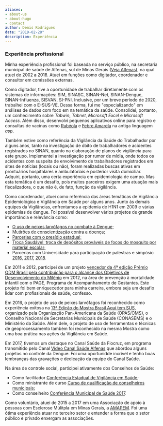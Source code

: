 ```yaml
---
aliases:
- about-us
- about-hugo
- contact
author: Denis Rodrigues
date: "2019-02-28"
description: Experiência
---
```


### Experiência profissional

Minha experiência profissional foi baseada no serviço público, na secretaria municipal de saúde de Alfenas, sul de Minas Gerais ([Veja Alfenas](https://pt.wikipedia.org/wiki/Alfenas "Link para página do Wikipedia")), na qual atuei de 2002 a 2018. Atuei em funções como digitador, coordenador e consultor em comissões externas.

Como digitador, tive a oportunidade de trabalhar diretamente com os sistemas de informações: SIM, SINASC, SINAN-Net, SINAN-Dengue, SINAN-Influenza, SISVAN, SI-PNI. Inclusive, por um breve período de 2020, trabalhei com o E-SUS-VE. Dessa forma, fui me "especializando" em análises de dados com foco em na temática da saúde. Consolidei, portanto, um conhecimento sobre *Tabwin*, *Tabnet*, *Microsoft Excel* e *Microsoft Access*. Além disso, desenvolvi pequenos aplicativos online para registro e consultas de vacinas como [Rubéola](http://epidemiologia.alfenas.mg.gov.br/rubeola/) e [Febre Amarela](http://epidemiologia.alfenas.mg.gov.br/fa/) na antiga linguagem *asp*.

Também estive como referência da Vigilância da Saúde do Trabalhador por alguns anos, tanto na investigação de óbito de trabalhadores e acidentes registrados no SINAN, quanto na elaboração de planos de vigilância para este grupo. Implementei a investigação por rumor de mídia, onde todos os acidentes com suspeita de envolvimento de trabalhadores registrados em sites de notícias (locais ou não), foram realizadas buscas ativas em prontuários hospitalares e ambulatoriais e posterior visita domiciliar. Adquiri, portanto, uma certa experiência em epidemiologia de campo. Mas esta temática é um desafio, pois muitos parceiros exigem uma atuação mais fiscalizadora, o que não é, de fato, função da vigilância.

Como coordenador, atuei como referência das áreas temáticas de Vigilância Epidemiológica e Vigilância em Saúde por alguns anos. Junto às demais equipes da Vigilâncias, enfrentamos a epidemia de H1N1 em 2009 e várias epidemias de dengue. Foi possível desenvolver vários projetos de grande importância e relevância como:

-   [O uso de peixes larvófagos no combate à Dengue;](http://g1.globo.com/mg/sul-de-minas/noticia/2015/12/peixe-e-usado-como-alternativa-no-combate-dengue-em-alfenas-mg.html)
-   [Mutirões de conscientização contra a doença;](http://g1.globo.com/mg/sul-de-minas/noticia/2017/01/funcionarios-e-voluntarios-fazem-mutirao-contra-dengue-em-alfenas.html)
-   [Parcerias com o presídio estadual;](http://www.alfenas.mg.gov.br/parceria-com-presidio-de-alfenas-fortalece-o-controle-da-dengue/)
-   [Troca Saudável: troca de depósitos prováveis de focos do mosquito por material escolar;](../content/images/troca_saudavel.png)
-   Parcerias com Universidade para participação de palestras e simpósio [2016](https://www.unifenas.br/noticia.asp?note=uni_2368), [2017](https://www.unifenas.br/noticia.asp?note=uni_2640), [2018](https://www.unifenas.br/noticia.asp?note=uni_3009).

Em 2011 e 2012, participei de um projeto [vencedor da 4ª edição Prêmio ODM Brasil pela contribuição para o alcance dos Objetivos de Desenvolvimento do Milênio](http://www.odmbrasil.gov.br/noticias/2012/maio/30-05-2012-organizacoes-sociais-e-prefeituras-recebem-premio-odm-brasil-pela-contribuicao-para-o-alcance-dos-objetivos-de-desenvolvimento-do-milenio) em 2012, na área de prevenção à mortalidade infantil com o PAGE, Programa de Acompanhamento de Gestantes. Este projeto foi bem enriquecedor para minha carreira, embora seja um desafio lidar com profissionais de saúde, confesso.

Em 2016, o projeto de uso de peixes larvófagos foi reconhecido como experiência exitosa na [13ª Edição do Mostra Brasil Aqui tem SUS](https://www.conasems.org.br/wp-content/uploads/2018/03/Catalogo-2016-WEB-REDUZIDO-ilovepdf-compressed.pdf), organizado pela Organização Pan-Americana da Saúde (OPAS/OMS), o Conselho Nacional de Secretarias Municipais de Saúde (CONASEMS) e o Ministério da Saúde. Além dele, o projeto de uso de ferramentas e técnicas de geoprocessamento também foi reconhecido na mesma Mostra como uma boa prática nas ações da Vigilância em Saúde.

Em 2017, tivemos um destaque no Canal Saúde da Fiocruz, em programa transmitido pelo Canal [Vídeo Canal Saúde Alfenas](https://www.canalsaude.fiocruz.br/canal/videoAberto/MG-Alfenas-Combate-ao-Aedes-Aegypti-CSE-0104) que abordou alguns projetos no controle da Dengue. Foi uma oportunidde incrível e tenho boas lembranças das gravações e dedicação da equipe do Canal Saúde.

Na área de controle social, participei ativamente dos Conselhos de Saúde:

-   Como facilitador [Conferência Estadual de Vigilância em Saúde](http://www.alfenas.mg.gov.br/representantes-de-alfenas-participam-da-i-conferencia-estadual-de-vigilancia-em-saude-de-minas-gerais/);
-   Como ministrante de curso [Curso de qualificação de conselheiros municipais](https://saude.mg.gov.br/component/gmg/story/10524-alfenas-realiza-curso-de-qualificacao-de-conselheiros-municipais-de-saude);
-   Como conselheiro [Conferência Municipal de Saúde 2017](https://youtu.be/_hFf0G0U7Y0).

Como voluntário, atuei de 2015 a 2017 em uma Associação de apoio à pessoas com Esclerose Múlitpla em Minas Gerais, a [AMAPEM](https://amapem.org.br/novo/). Foi uma ótima experiência atuar no terceiro setor e entender a forma que o setor público e privado enxergam as associações.
